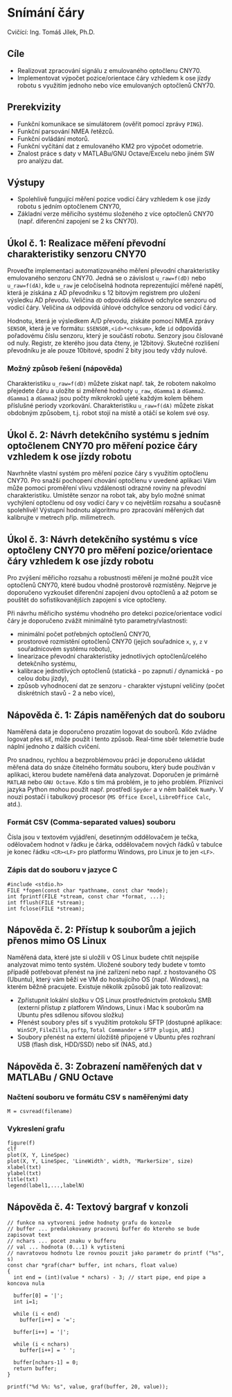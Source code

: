 ﻿# Snímání čáry
Cvičící: Ing. Tomáš Jílek, Ph.D.

## Cíle
* Realizovat zpracování signálu z emulovaného optočlenu CNY70.
* Implementovat výpočet pozice/orientace čáry vzhledem k ose jízdy robotu s využitím jednoho nebo více emulovaných optočlenů CNY70.

## Prerekvizity
* Funkční komunikace se simulátorem (ověřit pomocí zprávy `PING`).
* Funkční parsování NMEA řetězců.
* Funkční ovládání motorů.
* Funkční vyčítání dat z emulovaného KM2 pro výpočet odometrie.
* Znalost práce s daty v MATLABu/GNU Octave/Excelu nebo jiném SW pro analýzu dat.

## Výstupy
* Spolehlivě fungující měření pozice vodicí čáry vzhledem k ose jízdy robotu s jedním optočlenem CNY70,
* Základní verze měřicího systému složeného z více optočlenů CNY70 (např. diferenční zapojení se 2 ks CNY70).

## Úkol č. 1: Realizace měření převodní charakteristiky senzoru CNY70
Proveďte implementaci automatizovaného měření převodní charakteristiky emulovaného senzoru CNY70. Jedná se o závislost `u_raw=f(dD)` nebo `u_raw=f(dA)`, kde `u_raw` je celočíselná hodnota reprezentující měřené napětí, která je získána z AD převodníku s 12 bitovým registrem pro uložení výsledku AD převodu. Veličina `dD` odpovídá délkové odchylce senzoru od vodicí čáry. Veličina `dA` odpovídá úhlové odchylce senzoru od vodicí čáry.

Hodnotu, která je výsledkem A/D převodu, získáte pomocí NMEA zprávy `SENSOR`, která je ve formátu: `$SENSOR,<id>*<chksum>`, kde `id` odpovídá pořadovému číslu senzoru, který je součástí robotu. Senzory jsou číslované od nuly. Registr, ze kterého jsou data čteny, je 12bitový. Skutečné rozlišení převodníku je ale pouze 10bitové, spodní 2 bity jsou tedy vždy nulové.

### Možný způsob řešení (nápověda)
Charakteristiku `u_raw=f(dD)` můžete získat např. tak, že robotem nakolmo přejedete čáru a uložíte si změřené hodnoty `u_raw`, `dGamma1` a `dGamma2`. `dGamma1` a `dGamma2` jsou počty mikrokroků ujeté každým kolem během příslušné periody vzorkování. Charakteristiku `u_raw=f(dA)` můžete získat obdobným způsobem, t.j. robot stojí na místě a otáčí se kolem své osy.

## Úkol č. 2: Návrh detekčního systému s jedním optočlenem CNY70 pro měření pozice čáry vzhledem k ose jízdy robotu
Navrhněte vlastní systém pro měření pozice čáry s využitím optočlenu CNY70. Pro snažší pochopení chování optočlenu v uvedené aplikaci Vám může pomoci proměření vlivu vzdálenosti odrazné roviny na převodní charakteristiku. Umístěte senzor na robot tak, aby bylo možné snímat vychýlení optočlenu od osy vodící čary v co největším rozsahu a současně spolehlivě! Výstupní hodnotu algoritmu pro zpracování měřených dat kalibrujte v metrech příp. milimetrech.

## Úkol č. 3: Návrh detekčního systému s více optočleny CNY70 pro měření pozice/orientace čáry vzhledem k ose jízdy robotu

Pro zvýšení měřicího rozsahu a robustnosti měření je možné použít více optočlenů CNY70, které budou vhodně prostorově rozmístěny. Nejprve je doporučeno vyzkoušet diferenční zapojení dvou optočlenů a až potom se pouštět do sofistikovanějších zapojení s více optočleny.

Při návrhu měřicího systému vhodného pro detekci pozice/orientace vodicí čáry je doporučeno zvážit minimálně tyto parametry/vlastnosti:

* minimální počet potřebných optočlenů CNY70,
* prostorové rozmístění optočlenů CNY70 (jejich souřadnice `x`, `y`, `z` v souřadnicovém systému robotu),
* linearizace převodní charakteristiky jednotlivých optočlenů/celého detekčního systému,
* kalibrace jednotlivých optočlenů (statická - po zapnutí / dynamická - po celou dobu jízdy),
* způsob vyhodnocení dat ze senzoru - charakter výstupní veličiny (počet diskrétních stavů - 2 a nebo více),

## Nápověda č. 1: Zápis naměřených dat do souboru
Naměřená data je doporučeno prozatím logovat do souborů. Kdo zvládne logovat přes síť, může použít i tento způsob. Real-time sběr telemetrie bude náplní jednoho z dalších cvičení.

Pro snadnou, rychlou a bezproblémovou práci je doporučeno ukládat měřená data do snáze čitelného formátu souboru, který bude používán v aplikaci, kterou budete naměřená data analyzovat. Doporučen je primárně `MATLAB` nebo `GNU Octave`. Kdo s tím má problém, je to jeho problém. Příznivci jazyka Python mohou použít např. prostředí `Spyder` a v něm balíček `NumPy`. V nouzi postačí i tabulkový procesor (`MS Office Excel`, `LibreOffice Calc`, atd.).

### Formát CSV (Comma-separated values) souboru

Čísla jsou v textovém vyjádření, desetinným oddělovačem je tečka, odělovačem hodnot v řádku je čárka, oddělovačem nových řádků v tabulce je konec řádku `<CR><LF>` pro platformu Windows, pro Linux je to jen `<LF>`.

### Zápis dat do souboru v jazyce C

    #include <stdio.h>
    FILE *fopen(const char *pathname, const char *mode);
    int fprintf(FILE *stream, const char *format, ...);
    int fflush(FILE *stream);
    int fclose(FILE *stream);

## Nápověda č. 2: Přístup k souborům a jejich přenos mimo OS Linux

Naměřená data, které jste si uložili v OS Linux budete chtít nejspíše analyzovat mimo tento systém. Uložené soubory tedy budete v tomto případě potřebovat přenést na jiné zařízení nebo např. z hostovaného OS (Ubuntu), který vám běží ve VM do hostujícího OS (např. Windows), na kterém běžně pracujete. Existuje několik způsobů jak toto realizovat:
* Zpřístupnit lokální složku v OS Linux prostřednictvím protokolu SMB (externí přístup z platforem Windows, Linux i Mac k souborům na Ubuntu přes sdílenou síťovou složku)
* Přenést soubory přes síť s využitím protokolu SFTP (dostupné aplikace: `WinSCP`, `FileZilla`, `psftp`, `Total Commander` + `SFTP plugin`, atd.)
* Soubory přenést na externí úložiště připojené v Ubuntu přes rozhraní USB (flash disk, HDD/SSD) nebo síť (NAS, atd.)

## Nápověda č. 3: Zobrazení naměřených dat v MATLABu / GNU Octave

### Načtení souboru ve formátu CSV s naměřenými daty

    M = csvread(filename)

### Vykreslení grafu

    figure(f)
    clf
    plot(X, Y, LineSpec)
    plot(X, Y, LineSpec, 'LineWidth', width, 'MarkerSize', size)
    xlabel(txt)
    ylabel(txt)
    title(txt)
    legend(label1,...,labelN)

## Nápověda č. 4: Textový bargraf v konzoli

    // funkce na vytvoreni jedne hodnoty grafu do konzole
    // buffer ... predalokovany pracovni buffer do ktereho se bude zapisovat text
    // nchars ... pocet znaku v bufferu
    // val ... hodnota (0...1) k vytisteni
    // navratovou hodnotu lze rovnou pouzit jako parametr do printf ("%s", s)
    const char *graf(char* buffer, int nchars, float value)
    {
      int end = (int)(value * nchars) - 3; // start pipe, end pipe a koncova nula
 
      buffer[0] = '|';
      int i=1;
 
      while (i < end)
        buffer[i++] = '=';
 
      buffer[i++] = '|';
 
      while (i < nchars)
        buffer[i++] = ' ';
 
      buffer[nchars-1] = 0;
      return buffer;
    }

    printf("%d %%: %s", value, graf(buffer, 20, value));
